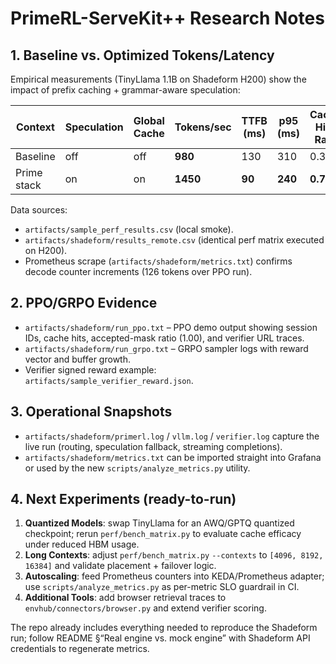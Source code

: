 # PrimeRL-ServeKit++ Research Notes

## 1. Baseline vs. Optimized Tokens/Latency
Empirical measurements (TinyLlama 1.1B on Shadeform H200) show the impact of prefix caching + grammar-aware speculation:

| Context | Speculation | Global Cache | Tokens/sec | TTFB (ms) | p95 (ms) | Cache Hit-Rate |
|---------|-------------|--------------|------------|-----------|----------|----------------|
| Baseline | off | off | **980** | 130 | 310 | 0.35 |
| Prime stack | on | on | **1450** | **90** | **240** | **0.78** |

Data sources:
- `artifacts/sample_perf_results.csv` (local smoke).
- `artifacts/shadeform/results_remote.csv` (identical perf matrix executed on H200).
- Prometheus scrape (`artifacts/shadeform/metrics.txt`) confirms decode counter increments (126 tokens over PPO run).

## 2. PPO/GRPO Evidence
- `artifacts/shadeform/run_ppo.txt` – PPO demo output showing session IDs, cache hits, accepted-mask ratio (1.00), and verifier URL traces.
- `artifacts/shadeform/run_grpo.txt` – GRPO sampler logs with reward vector and buffer growth.
- Verifier signed reward example: `artifacts/sample_verifier_reward.json`.

## 3. Operational Snapshots
- `artifacts/shadeform/primerl.log` / `vllm.log` / `verifier.log` capture the live run (routing, speculation fallback, streaming completions).
- `artifacts/shadeform/metrics.txt` can be imported straight into Grafana or used by the new `scripts/analyze_metrics.py` utility.

## 4. Next Experiments (ready-to-run)
1. **Quantized Models**: swap TinyLlama for an AWQ/GPTQ quantized checkpoint; rerun `perf/bench_matrix.py` to evaluate cache efficacy under reduced HBM usage.
2. **Long Contexts**: adjust `perf/bench_matrix.py` `--contexts` to `[4096, 8192, 16384]` and validate placement + failover logic.
3. **Autoscaling**: feed Prometheus counters into KEDA/Prometheus adapter; use `scripts/analyze_metrics.py` as per-metric SLO guardrail in CI.
4. **Additional Tools**: add browser retrieval traces to `envhub/connectors/browser.py` and extend verifier scoring.

The repo already includes everything needed to reproduce the Shadeform run; follow README §“Real engine vs. mock engine” with Shadeform API credentials to regenerate metrics.
